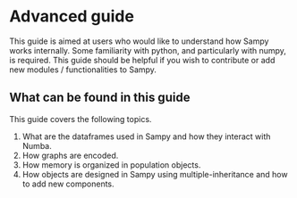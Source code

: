 # Advanced guide

This guide is aimed at users who would like to understand how Sampy works internally. Some familiarity with python, and particularly with numpy, is required. This guide should be helpful if you wish to contribute or add new modules / functionalities to Sampy.

## What can be found in this guide

This guide covers the following topics.

1. What are the dataframes used in Sampy and how they interact with Numba.
2. How graphs are encoded.
3. How memory is organized in population objects.
4. How objects are designed in Sampy using multiple-inheritance and how to add new components.